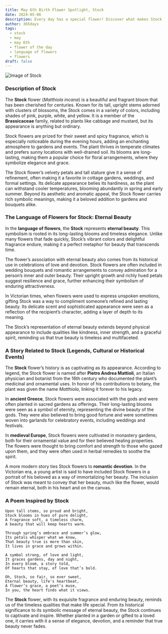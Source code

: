 ```yaml
---
title: May 6th Birth Flower Spotlight, Stock
date: 2024-05-06
description: Every day has a special flower! Discover what makes Stock unique as today’s birth flower and its symbolic meaning.
author: 365days
tags:
  - stock
  - may
  - may 6th
  - flower of the day
  - language of flowers
  - flowers
draft: false
---
```


![Image of Stock](https://cdn.pixabay.com/photo/2019/05/31/23/34/matthiola-4243235_640.jpg#center)


### Description of Stock

The **Stock** flower (_Matthiola incana_) is a beautiful and fragrant bloom that has been cherished for centuries. Known for its tall, upright stems adorned with clusters of blossoms, the Stock comes in a variety of colors, including shades of pink, purple, white, and yellow. It is a member of the **Brassicaceae** family, related to plants like cabbage and mustard, but its appearance is anything but ordinary.

Stock flowers are prized for their sweet and spicy fragrance, which is especially noticeable during the evening hours, adding an enchanting atmosphere to gardens and events. The plant thrives in temperate climates and prefers sunny locations with well-drained soil. Its blooms are long-lasting, making them a popular choice for floral arrangements, where they symbolize elegance and grace.

The Stock flower’s velvety petals and tall stature give it a sense of refinement, often making it a favorite in cottage gardens, weddings, and formal settings. Its delicate appearance belies its hardiness, as the plant can withstand cooler temperatures, blooming abundantly in spring and early summer. Beyond its aesthetic and aromatic appeal, the Stock flower carries rich symbolic meanings, making it a beloved addition to gardens and bouquets alike.

### The Language of Flowers for Stock: Eternal Beauty

In the **language of flowers**, the **Stock** represents **eternal beauty**. This symbolism is rooted in its long-lasting blooms and timeless elegance. Unlike many flowers that fade quickly, Stock’s vibrant colors and delightful fragrance endure, making it a perfect metaphor for beauty that transcends time.

The flower’s association with eternal beauty also comes from its historical use in celebrations of love and devotion. Stock flowers are often included in wedding bouquets and romantic arrangements to convey admiration for a person’s inner and outer beauty. Their upright growth and richly hued petals suggest resilience and grace, further enhancing their symbolism of enduring attractiveness.

In Victorian times, when flowers were used to express unspoken emotions, gifting Stock was a way to compliment someone’s refined and lasting beauty. Its delicate scent and sophisticated appearance were seen as a reflection of the recipient’s character, adding a layer of depth to its meaning.

The Stock’s representation of eternal beauty extends beyond physical appearance to include qualities like kindness, inner strength, and a graceful spirit, reminding us that true beauty is timeless and multifaceted.

### A Story Related to Stock (Legends, Cultural or Historical Events)

The **Stock** flower’s history is as captivating as its appearance. According to legend, the Stock flower is named after **Pietro Andrea Mattioli**, an Italian physician and botanist from the 16th century who documented the plant’s medicinal and ornamental uses. In honor of his contributions to botany, the plant was given the name _Matthiola_, linking it forever to his legacy.

In **ancient Greece**, Stock flowers were associated with the gods and were often planted in sacred gardens as offerings. Their long-lasting blooms were seen as a symbol of eternity, representing the divine beauty of the gods. They were also believed to bring good fortune and were sometimes woven into garlands for celebratory events, including weddings and festivals.

In **medieval Europe**, Stock flowers were cultivated in monastery gardens, both for their ornamental value and for their believed healing properties. The flowers were thought to bring comfort and strength to those who gazed upon them, and they were often used in herbal remedies to soothe the spirit.

A more modern story ties Stock flowers to **romantic devotion**. In the Victorian era, a young artist is said to have included Stock flowers in a portrait of his beloved as a way of immortalizing her beauty. The inclusion of Stock was meant to convey that her beauty, much like the flower, would remain eternal, both in his heart and on the canvas.

### A Poem Inspired by Stock

```
Upon tall stems, so proud and bright,  
Stock blooms in hues of pure delight,  
A fragrance soft, a timeless charm,  
A beauty that will keep hearts warm.  

Through spring’s embrace and summer’s glow,  
Its petals whisper what we know,  
That beauty true is more than skin,  
It lives in grace and grows within.  

A symbol strong, of love and light,  
It graces gardens, day and night,  
In every bloom, a story told,  
Of hearts that stay, of love that’s bold.  

Oh, Stock, so fair, so ever sweet,  
Eternal beauty, life's heartbeat,  
A flower’s grace, a poet’s muse,  
In you, the heart finds what it views.  
```

The **Stock** flower, with its exquisite fragrance and enduring beauty, reminds us of the timeless qualities that make life special. From its historical significance to its symbolic message of eternal beauty, the Stock continues to captivate and inspire. Whether planted in a garden or gifted to a loved one, it carries with it a sense of elegance, devotion, and a reminder that true beauty never fades.

